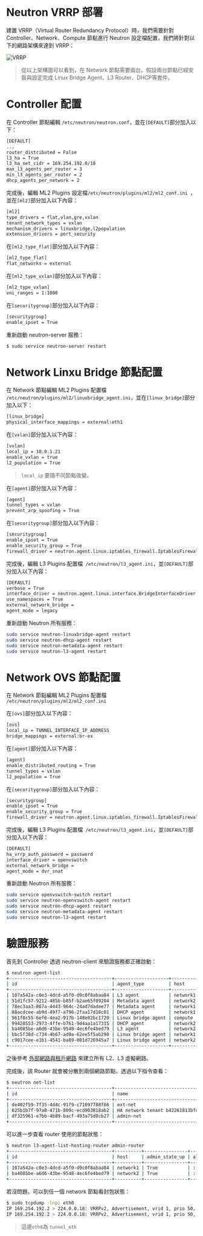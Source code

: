 # Neutron VRRP 部署
建置 VRRP（Virtual Router Redundancy Protocol）時，我們需要針對 Controller、Network、Compute 節點進行 Neutron 設定檔配置，我們將針對以下的網路架構來達到 VRRP：

![VRRP](images/vrrp.png)
> 從以上架構圖可以看到，在 Network 節點需要兩台。假設兩台節點已經安裝與設定完成 Linux Bridge Agent、L3 Router、DHCP等套件。

# Controller 配置
在 Controller 節點編輯 ```/etc/neutron/neutron.conf```，並在```[DEFAULT]```部分加入以下：
```sh
[DEFAULT]
...
router_distributed = False
l3_ha = True
l3_ha_net_cidr = 169.254.192.0/18
max_l3_agents_per_router = 3
min_l3_agents_per_router = 2
dhcp_agents_per_network = 2
```

完成後，編輯 ML2 Plugins 設定檔```/etc/neutron/plugins/ml2/ml2_conf.ini ```，並在```[ml2]```部分加入以下內容：
```sh
[ml2]
type_drivers = flat,vlan,gre,vxlan
tenant_network_types = vxlan
mechanism_drivers = linuxbridge,l2population
extension_drivers = port_security
```

在```[ml2_type_flat]```部分加入以下內容：
```sh
[ml2_type_flat]
flat_networks = external
```

在```[ml2_type_vxlan]```部分加入以下內容：
```sh
[ml2_type_vxlan]
vni_ranges = 1:1000
```

在```[securitygroup]```部分加入以下內容：
```sh
[securitygroup]
enable_ipset = True
```

重新啟動 neutron-server 服務：
```sh
$ sudo service neutron-server restart
```

# Network Linxu Bridge 節點配置
在 Network 節點編輯 ML2 Plugins 配置檔 ```/etc/neutron/plugins/ml2/linuxbridge_agent.ini```，並在```[linux_bridge]```部分加入以下：
```sh
[linux_bridge]
physical_interface_mappings = external:eth1
```

在```[vxlan]```部分加入以下內容：
```sh
[vxlan]
local_ip = 10.0.1.21
enable_vxlan = true
l2_population = True
```
> ```local_ip``` 要隨不同節點改變。

在```[agent]```部分加入以下內容：
```sh
[agent]
tunnel_types = vxlan
prevent_arp_spoofing = True
```

在```[securitygroup]```部分加入以下內容：
```sh
[securitygroup]
enable_ipset = True
enable_security_group = True
firewall_driver = neutron.agent.linux.iptables_firewall.IptablesFirewallDriver
```

完成後，編輯 L3 Plugins 配置檔``` /etc/neutron/l3_agent.ini```，並```[DEFAULT]```部分加入以下內容：
```sh
[DEFAULT]
verbose = True
interface_driver = neutron.agent.linux.interface.BridgeInterfaceDriver
use_namespaces = True
external_network_bridge =
agent_mode = legacy
```

重新啟動 Neutron 所有服務：
```sh
sudo service neutron-linuxbridge-agent restart
sudo service neutron-dhcp-agent restart
sudo service neutron-metadata-agent restart
sudo service neutron-l3-agent restart
```

# Network OVS 節點配置
在 Network 節點編輯 ML2 Plugins 配置檔 ```/etc/neutron/plugins/ml2/ml2_conf.ini```

在```[ovs]```部分加入以下內容：
```sh
[ovs]
local_ip = TUNNEL_INTERFACE_IP_ADDRESS
bridge_mappings = external:br-ex
```

在```[agent]```部分加入以下內容：
```sh
[agent]
enable_distributed_routing = True
tunnel_types = vxlan
l2_population = True
```

在```[securitygroup]```部分加入以下內容：
```sh
[securitygroup]
enable_ipset = True
enable_security_group = True
firewall_driver = neutron.agent.linux.iptables_firewall.IptablesFirewallDriver
```

完成後，編輯 L3 Plugins 配置檔``` /etc/neutron/l3_agent.ini```，並```[DEFAULT]```部分加入以下內容：
```sh
[DEFAULT]
ha_vrrp_auth_password = password
interface_driver = openvswitch
external_network_bridge =
agent_mode = dvr_snat
```

重新啟動 Neutron 所有服務：
```sh
sudo service openvswitch-switch restart
sudo service neutron-openvswitch-agent restart
sudo service neutron-dhcp-agent restart
sudo service neutron-metadata-agent restart
sudo service neutron-l3-agent restart
```


# 驗證服務
首先到 Controller 透過 neutron-client 來驗證服務都正確啟動：
```sh
$ neutron agent-list
+--------------------------------------+--------------------+----------+-------+----------------+---------------------------+
| id                                   | agent_type         | host     | alive | admin_state_up | binary                    |
+--------------------------------------+--------------------+----------+-------+----------------+---------------------------+
| 107a542a-c0e3-4dcd-a5f0-d9c0f8abaa84 | L3 agent           | network1 | :-)   | True           | neutron-l3-agent          |
| 51d1fc57-9212-485b-b85f-b2ae65f09204 | Metadata agent     | network2 | :-)   | True           | neutron-metadata-agent    |
| 78ec3aa3-867a-4443-964c-24ad7dadee77 | Metadata agent     | network1 | :-)   | True           | neutron-metadata-agent    |
| 88acdcee-ab9d-49f7-a796-2faa17d18c01 | DHCP agent         | network1 | :-)   | True           | neutron-dhcp-agent        |
| 961f8c55-6ef6-4ea2-917b-148e82bc1720 | Linux bridge agent | compute  | :-)   | True           | neutron-linuxbridge-agent |
| 99428553-2973-4ffe-b761-9d4aa1a17315 | DHCP agent         | network2 | :-)   | True           | neutron-dhcp-agent        |
| ba4085be-a6d6-43be-9548-4ec6fe4bed79 | L3 agent           | network2 | :-)   | True           | neutron-l3-agent          |
| bbc5f38d-c734-4b67-ad0a-62ee5f5ab290 | Linux bridge agent | network1 | :-)   | True           | neutron-linuxbridge-agent |
| c9017cee-e1b1-4541-ba89-001d726945a7 | Linux bridge agent | network2 | :-)   | True           | neutron-linuxbridge-agent |
+--------------------------------------+--------------------+----------+-------+----------------+---------------------------+
```

之後參考 [外部網路與租戶網路](ubuntu_create_netwrok.md) 來建立所有 L2、L3 虛擬網路。

完成後，該 Router 就會被分散到兩個網路節點，透過以下指令查看：
```sh
$ neutron net-list
+--------------------------------------+----------------------------------------------------+-------------------------------------------------------+
| id                                   | name                                               | subnets                                               |
+--------------------------------------+----------------------------------------------------+-------------------------------------------------------+
| de402f59-7f35-4d4c-91f9-c71697788f66 | ext-net                                            | 4dc913e3-3ea0-40f5-a23d-cf805012d180 10.21.20.0/24    |
| 625b1b7f-97a8-471b-809c-ecd903818ab2 | HA network tenant b42261813bfd48ac9f8f9a8d4d9345c0 | 01305303-c5cb-4e3d-adf3-48a380900073 169.254.192.0/18 |
| df325961-e7bb-4b89-bacf-493a75d0cb27 | admin-net                                          | 95fe4acc-a790-47bc-9edc-f8f12cfcee0a 172.17.1.0/24    |
+--------------------------------------+----------------------------------------------------+-------------------------------------------------------+
```

可以進一步查看 router 使用的節點狀態：
```sh
$ neutron l3-agent-list-hosting-router admin-router
+--------------------------------------+----------+----------------+-------+----------+
| id                                   | host     | admin_state_up | alive | ha_state |
+--------------------------------------+----------+----------------+-------+----------+
| 107a542a-c0e3-4dcd-a5f0-d9c0f8abaa84 | network1 | True           | :-)   | standby  |
| ba4085be-a6d6-43be-9548-4ec6fe4bed79 | network2 | True           | :-)   | active   |
+--------------------------------------+----------+----------------+-------+----------+
```

若沒問題，可以到任一個 network 節點看封包狀態：
```sh
$ sudo tcpdump -lnpi eth0
IP 169.254.192.2 > 224.0.0.18: VRRPv2, Advertisement, vrid 1, prio 50, authtype none, intvl 2s, length 20
IP 169.254.192.2 > 224.0.0.18: VRRPv2, Advertisement, vrid 1, prio 50, authtype none, intvl 2s, length 20
```
> 這邊```eth0```為 ```tunnel_eth```
